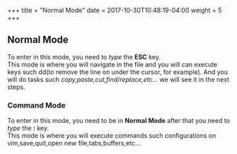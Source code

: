 +++
title = "Normal Mode"
date =  2017-10-30T10:48:19-04:00
weight = 5
+++

## Normal Mode  
To enter in this mode, you need to *type* the **ESC** key.   
This mode is where you will navigate in the file and you will can execute keys such dd(to remove the line on under the cursor, for example).
And you will do tasks such *copy,paste,cut,find/replace,etc...* we will see it in the next steps.
### Command Mode
To enter in this mode, you need to be in **Normal Mode** after that you need to *type* the **:** key.  
This mode is where you will execute commands such configurations on vim,save,quit,open new file,tabs,buffers,etc...
